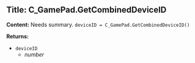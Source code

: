 ## Title: C_GamePad.GetCombinedDeviceID

**Content:**
Needs summary.
`deviceID = C_GamePad.GetCombinedDeviceID()`

**Returns:**
- `deviceID`
  - *number*
